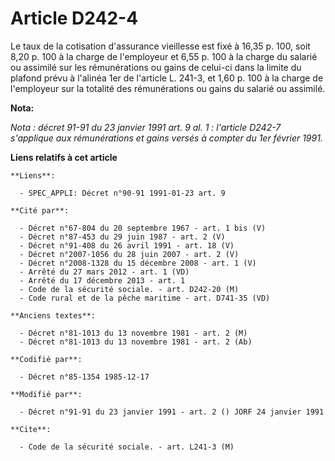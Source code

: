 # Article D242-4

Le taux de la cotisation d'assurance vieillesse est fixé à 16,35 p. 100, soit 8,20 p. 100 à la charge de l'employeur et 6,55
p. 100 à la charge du salarié ou assimilé sur les rémunérations ou gains de celui-ci dans la limite du plafond prévu à
l'alinéa 1er de l'article L. 241-3, et 1,60 p. 100 à la charge de l'employeur sur la totalité des rémunérations ou gains du
salarié ou assimilé.

**Nota:**

*Nota : décret 91-91 du 23 janvier 1991 art. 9 al. 1 : l'article D242-7 s'applique aux rémunérations et gains versés à
compter du 1er février 1991.*

**Liens relatifs à cet article**

	**Liens**:

	  - SPEC_APPLI: Décret n°90-91 1991-01-23 art. 9

	**Cité par**:

	  - Décret n°67-804 du 20 septembre 1967 - art. 1 bis (V)
	  - Décret n°87-453 du 29 juin 1987 - art. 2 (V)
	  - Décret n°91-408 du 26 avril 1991 - art. 18 (V)
	  - Décret n°2007-1056 du 28 juin 2007 - art. 2 (V)
	  - Décret n°2008-1328 du 15 décembre 2008 - art. 1 (V)
	  - Arrêté du 27 mars 2012 - art. 1 (VD)
	  - Arrêté du 17 décembre 2013 - art. 1
	  - Code de la sécurité sociale. - art. D242-20 (M)
	  - Code rural et de la pêche maritime - art. D741-35 (VD)

	**Anciens textes**:

	  - Décret n°81-1013 du 13 novembre 1981 - art. 2 (M)
	  - Décret n°81-1013 du 13 novembre 1981 - art. 2 (Ab)

	**Codifié par**:

	  - Décret n°85-1354 1985-12-17

	**Modifié par**:

	  - Décret n°91-91 du 23 janvier 1991 - art. 2 () JORF 24 janvier 1991

	**Cite**:

	  - Code de la sécurité sociale. - art. L241-3 (M)

